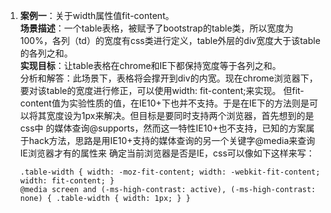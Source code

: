 1. **案例一**：关于width属性值fit-content。   
   **场景描述**：一个table表格，被赋予了bootstrap的table类，所以宽度为100%，各列（td）的宽度有css类进行定义，table外层的div宽度大于该table的各列之和。   
   **实现目标**：让table表格在chrome和IE下都保持宽度等于各列之和。   
   分析和解答：此场景下，表格将会撑开到div的内宽。现在chrome浏览器下，要对该table的宽度进行修正，可以使用width: fit-content;来实现。
   但fit-content值为实验性质的值，在IE10+下也并不支持。于是在IE下的方法则是可以将其宽度设为1px来解决。但目标是要同时支持两个浏览器，首先想到的是css中
   的媒体查询@supports，然而这一特性IE10+也不支持，已知的方案属于hack方法，思路是用IE10+支持的媒体查询的另一个关键字@media来查询IE浏览器才有的属性来
   确定当前浏览器是否是IE，css可以像如下这样来写：
   ```
   .table-width { width: -moz-fit-content; width: -webkit-fit-content; width: fit-content; }
   @media screen and (-ms-high-contrast: active), (-ms-high-contrast: none) { .table-width { width: 1px; } }
   ```
   
